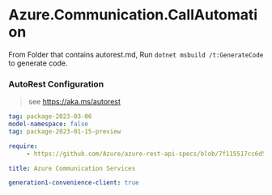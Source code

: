 # Azure.Communication.CallAutomation

From Folder that contains autorest.md, Run `dotnet msbuild /t:GenerateCode` to generate code.

### AutoRest Configuration
> see https://aka.ms/autorest

```yaml
tag: package-2023-03-06
model-namespace: false
tag: package-2023-01-15-preview

require:
     - https://github.com/Azure/azure-rest-api-specs/blob/7f115517cc6d5c57ee8a89b9ba4187f937bfe6dc/specification/communication/data-plane/CallAutomation/readme.md

title: Azure Communication Services

generation1-convenience-client: true
```
